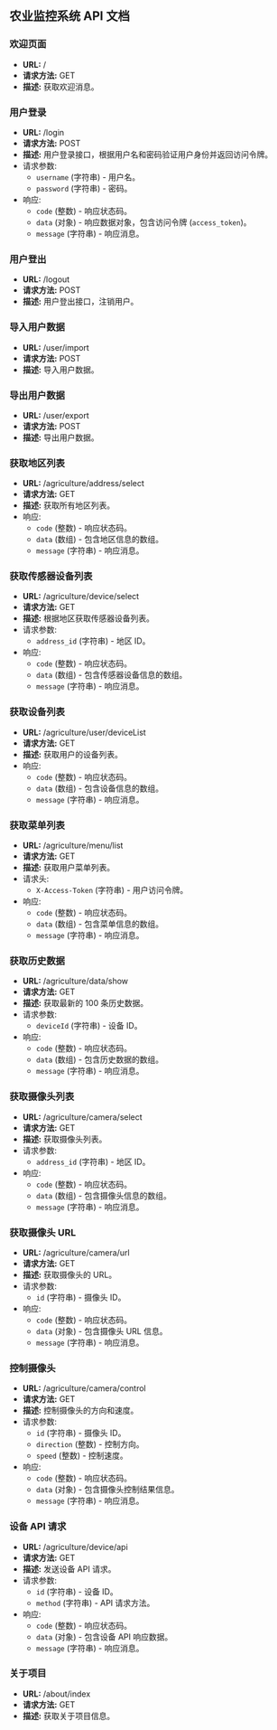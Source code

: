## 农业监控系统 API 文档

### 欢迎页面

- **URL:** /
- **请求方法:** GET
- **描述:** 获取欢迎消息。

### 用户登录

- **URL:** /login
- **请求方法:** POST
- **描述:** 用户登录接口，根据用户名和密码验证用户身份并返回访问令牌。
- 请求参数:
  - `username` (字符串) - 用户名。
  - `password` (字符串) - 密码。
- 响应:
  - `code` (整数) - 响应状态码。
  - `data` (对象) - 响应数据对象，包含访问令牌 (`access_token`)。
  - `message` (字符串) - 响应消息。

### 用户登出

- **URL:** /logout
- **请求方法:** POST
- **描述:** 用户登出接口，注销用户。

### 导入用户数据

- **URL:** /user/import
- **请求方法:** POST
- **描述:** 导入用户数据。

### 导出用户数据

- **URL:** /user/export
- **请求方法:** POST
- **描述:** 导出用户数据。

### 获取地区列表

- **URL:** /agriculture/address/select
- **请求方法:** GET
- **描述:** 获取所有地区列表。
- 响应:
  - `code` (整数) - 响应状态码。
  - `data` (数组) - 包含地区信息的数组。
  - `message` (字符串) - 响应消息。

### 获取传感器设备列表

- **URL:** /agriculture/device/select
- **请求方法:** GET
- **描述:** 根据地区获取传感器设备列表。
- 请求参数:
  - `address_id` (字符串) - 地区 ID。
- 响应:
  - `code` (整数) - 响应状态码。
  - `data` (数组) - 包含传感器设备信息的数组。
  - `message` (字符串) - 响应消息。

### 获取设备列表

- **URL:** /agriculture/user/deviceList
- **请求方法:** GET
- **描述:** 获取用户的设备列表。
- 响应:
  - `code` (整数) - 响应状态码。
  - `data` (数组) - 包含设备信息的数组。
  - `message` (字符串) - 响应消息。

### 获取菜单列表

- **URL:** /agriculture/menu/list
- **请求方法:** GET
- **描述:** 获取用户菜单列表。
- 请求头:
  - `X-Access-Token` (字符串) - 用户访问令牌。
- 响应:
  - `code` (整数) - 响应状态码。
  - `data` (数组) - 包含菜单信息的数组。
  - `message` (字符串) - 响应消息。

### 获取历史数据

- **URL:** /agriculture/data/show
- **请求方法:** GET
- **描述:** 获取最新的 100 条历史数据。
- 请求参数:
  - `deviceId` (字符串) - 设备 ID。
- 响应:
  - `code` (整数) - 响应状态码。
  - `data` (数组) - 包含历史数据的数组。
  - `message` (字符串) - 响应消息。

### 获取摄像头列表

- **URL:** /agriculture/camera/select
- **请求方法:** GET
- **描述:** 获取摄像头列表。
- 请求参数:
  - `address_id` (字符串) - 地区 ID。
- 响应:
  - `code` (整数) - 响应状态码。
  - `data` (数组) - 包含摄像头信息的数组。
  - `message` (字符串) - 响应消息。

### 获取摄像头 URL

- **URL:** /agriculture/camera/url
- **请求方法:** GET
- **描述:** 获取摄像头的 URL。
- 请求参数:
  - `id` (字符串) - 摄像头 ID。
- 响应:
  - `code` (整数) - 响应状态码。
  - `data` (对象) - 包含摄像头 URL 信息。
  - `message` (字符串) - 响应消息。

### 控制摄像头

- **URL:** /agriculture/camera/control
- **请求方法:** GET
- **描述:** 控制摄像头的方向和速度。
- 请求参数:
  - `id` (字符串) - 摄像头 ID。
  - `direction` (整数) - 控制方向。
  - `speed` (整数) - 控制速度。
- 响应:
  - `code` (整数) - 响应状态码。
  - `data` (对象) - 包含摄像头控制结果信息。
  - `message` (字符串) - 响应消息。

### 设备 API 请求

- **URL:** /agriculture/device/api
- **请求方法:** GET
- **描述:** 发送设备 API 请求。
- 请求参数:
  - `id` (字符串) - 设备 ID。
  - `method` (字符串) - API 请求方法。
- 响应:
  - `code` (整数) - 响应状态码。
  - `data` (对象) - 包含设备 API 响应数据。
  - `message` (字符串) - 响应消息。

### 关于项目

- **URL:** /about/index
- **请求方法:** GET
- **描述:** 获取关于项目信息。